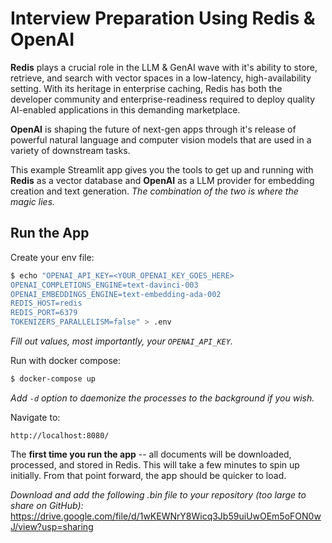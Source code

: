 # Interview Preparation Using Redis & OpenAI

**Redis** plays a crucial role in the LLM & GenAI wave with it's ability to store, retrieve, and search with vector spaces in a low-latency, high-availability setting. With its heritage in enterprise caching, Redis has both the developer community and enterprise-readiness required to deploy quality AI-enabled applications in this demanding marketplace.

**OpenAI** is shaping the future of next-gen apps through it's release of powerful natural language and computer vision models that are used in a variety of downstream tasks.

This example Streamlit app gives you the tools to get up and running with **Redis** as a vector database and **OpenAI** as a LLM provider for embedding creation and text generation. _The combination of the two is where the magic lies._

## Run the App

Create your env file:

```bash
$ echo "OPENAI_API_KEY=<YOUR_OPENAI_KEY_GOES_HERE>
OPENAI_COMPLETIONS_ENGINE=text-davinci-003
OPENAI_EMBEDDINGS_ENGINE=text-embedding-ada-002
REDIS_HOST=redis
REDIS_PORT=6379
TOKENIZERS_PARALLELISM=false" > .env
```

_Fill out values, most importantly, your `OPENAI_API_KEY`._

Run with docker compose:

```bash
$ docker-compose up
```

_Add `-d` option to daemonize the processes to the background if you wish._

Navigate to:

```
http://localhost:8080/
```

The **first time you run the app** -- all documents will be downloaded, processed, and stored in Redis. This will take a few minutes to spin up initially. From that point forward, the app should be quicker to load.

*Download and add the following .bin file to your repository (too large to share on GitHub):*
https://drive.google.com/file/d/1wKEWNrY8Wicq3Jb59uiUwOEm5oFON0wJ/view?usp=sharing
